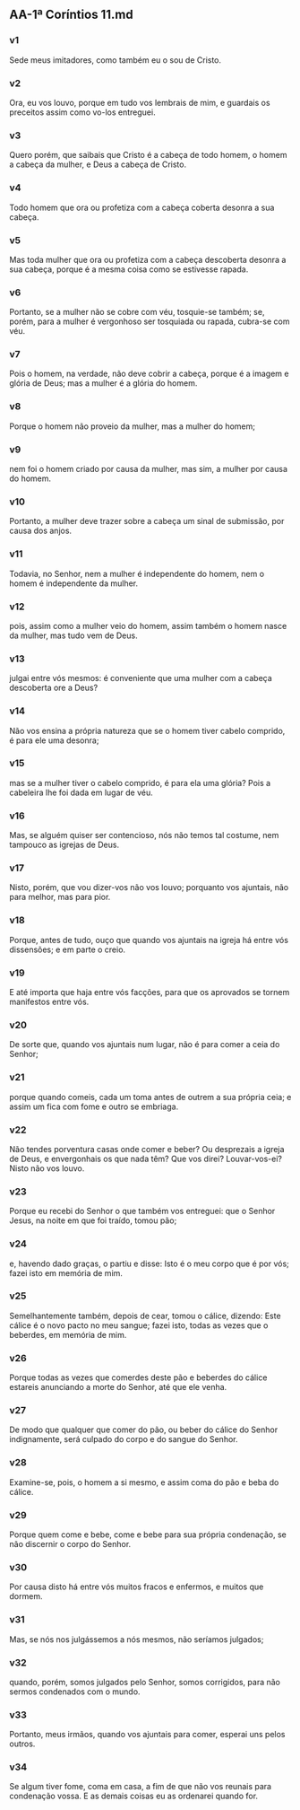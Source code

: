 ## AA-1ª Coríntios 11.md
### v1
 Sede meus imitadores, como também eu o sou de Cristo.
### v2
 Ora, eu vos louvo, porque em tudo vos lembrais de mim, e guardais os preceitos assim como vo-los entreguei.
### v3
 Quero porém, que saibais que Cristo é a cabeça de todo homem, o homem a cabeça da mulher, e Deus a cabeça de Cristo.
### v4
 Todo homem que ora ou profetiza com a cabeça coberta desonra a sua cabeça.
### v5
 Mas toda mulher que ora ou profetiza com a cabeça descoberta desonra a sua cabeça, porque é a mesma coisa como se estivesse rapada.
### v6
 Portanto, se a mulher não se cobre com véu, tosquie-se também; se, porém, para a mulher é vergonhoso ser tosquiada ou rapada, cubra-se com véu.
### v7
 Pois o homem, na verdade, não deve cobrir a cabeça, porque é a imagem e glória de Deus; mas a mulher é a glória do homem.
### v8
 Porque o homem não proveio da mulher, mas a mulher do homem;
### v9
 nem foi o homem criado por causa da mulher, mas sim, a mulher por causa do homem.
### v10
 Portanto, a mulher deve trazer sobre a cabeça um sinal de submissão, por causa dos anjos.
### v11
 Todavia, no Senhor, nem a mulher é independente do homem, nem o homem é independente da mulher.
### v12
 pois, assim como a mulher veio do homem, assim também o homem nasce da mulher, mas tudo vem de Deus.
### v13
 julgai entre vós mesmos: é conveniente que uma mulher com a cabeça descoberta ore a Deus?
### v14
 Não vos ensina a própria natureza que se o homem tiver cabelo comprido, é para ele uma desonra;
### v15
 mas se a mulher tiver o cabelo comprido, é para ela uma glória? Pois a cabeleira lhe foi dada em lugar de véu.
### v16
 Mas, se alguém quiser ser contencioso, nós não temos tal costume, nem tampouco as igrejas de Deus.
### v17
 Nisto, porém, que vou dizer-vos não vos louvo; porquanto vos ajuntais, não para melhor, mas para pior.
### v18
 Porque, antes de tudo, ouço que quando vos ajuntais na igreja há entre vós dissensões; e em parte o creio.
### v19
 E até importa que haja entre vós facções, para que os aprovados se tornem manifestos entre vós.
### v20
 De sorte que, quando vos ajuntais num lugar, não é para comer a ceia do Senhor;
### v21
 porque quando comeis, cada um toma antes de outrem a sua própria ceia; e assim um fica com fome e outro se embriaga.
### v22
 Não tendes porventura casas onde comer e beber? Ou desprezais a igreja de Deus, e envergonhais os que nada têm? Que vos direi? Louvar-vos-ei? Nisto não vos louvo.
### v23
 Porque eu recebi do Senhor o que também vos entreguei: que o Senhor Jesus, na noite em que foi traído, tomou pão;
### v24
 e, havendo dado graças, o partiu e disse: Isto é o meu corpo que é por vós; fazei isto em memória de mim.
### v25
 Semelhantemente também, depois de cear, tomou o cálice, dizendo: Este cálice é o novo pacto no meu sangue; fazei isto, todas as vezes que o beberdes, em memória de mim.
### v26
 Porque todas as vezes que comerdes deste pão e beberdes do cálice estareis anunciando a morte do Senhor, até que ele venha.
### v27
 De modo que qualquer que comer do pão, ou beber do cálice do Senhor indignamente, será culpado do corpo e do sangue do Senhor.
### v28
 Examine-se, pois, o homem a si mesmo, e assim coma do pão e beba do cálice.
### v29
 Porque quem come e bebe, come e bebe para sua própria condenação, se não discernir o corpo do Senhor.
### v30
 Por causa disto há entre vós muitos fracos e enfermos, e muitos que dormem.
### v31
 Mas, se nós nos julgássemos a nós mesmos, não seríamos julgados;
### v32
 quando, porém, somos julgados pelo Senhor, somos corrigidos, para não sermos condenados com o mundo.
### v33
 Portanto, meus irmãos, quando vos ajuntais para comer, esperai uns pelos outros.
### v34
 Se algum tiver fome, coma em casa, a fim de que não vos reunais para condenação vossa. E as demais coisas eu as ordenarei quando for.
